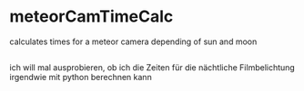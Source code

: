 # meteorCamTimeCalc
calculates times for a meteor camera depending of sun and moon


##

ich will mal ausprobieren, ob ich die Zeiten für die nächtliche
Filmbelichtung irgendwie mit python berechnen kann

